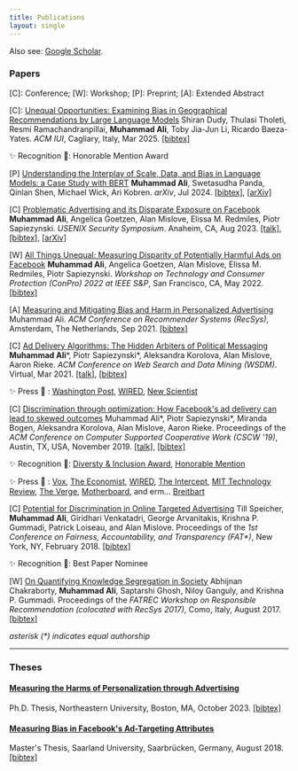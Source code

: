 ```yaml
---
title: Publications
layout: single
---
```


Also see: [Google Scholar](https://scholar.google.com/citations?user=pLeu3X0AAAAJ).

### Papers
[C]: Conference; [W]: Workshop; [P]: Preprint; [A]: Extended Abstract

[C]: [Unequal Opportunities: Examining Bias in Geographical Recommendations by Large Language Models](/papers/iui-2025.pdf) Shiran Dudy, Thulasi Tholeti, Resmi Ramachandranpillai, **Muhammad Ali**, Toby Jia-Jun Li, Ricardo Baeza-Yates. _ACM IUI_, Cagliary, Italy, Mar 2025. [[bibtex]](/bibtex/iui25.bib)

✨ Recognition 🏅: Honorable Mention Award

[P] [Understanding the Interplay of Scale, Data, and Bias in Language Models: a Case Study with BERT](/papers/ali-2024-bert.pdf) **Muhammad Ali**, Swetasudha Panda, Qinlan Shen, Michael Wick, Ari Kobren. _arXiv_, Jul 2024.
[[bibtex]](/bibtex/arxiv24-bert.bib), [[arXiv]](https://arxiv.org/abs/2407.21058)

[C] [Problematic Advertising and its Disparate Exposure on Facebook](/papers/usenixsecurity23-ali.pdf) **Muhammad Ali**, Angelica Goetzen, Alan Mislove, Elissa M. Redmiles, Piotr Sapiezynski. _USENIX Security Symposium_. Anaheim, CA, Aug 2023. [[talk]](https://www.youtube.com/watch?v=vKu3GM2ulR0&t=1s), [[bibtex]](/bibtex/usenix23.bib), [[arXiv]](https://arxiv.org/abs/2306.06052)

[W] [All Things Unequal: Measuring Disparity of Potentially Harmful Ads on Facebook](/papers/ali-conpro22.pdf) **Muhammad Ali**, Angelica Goetzen, Alan Mislove, Elissa M. Redmiles, Piotr Sapiezynski. _Workshop on Technology and Consumer Protection (ConPro) 2022
at IEEE S&P_, San Francisco, CA, May 2022. [[bibtex]](/bibtex/conpro22.bib)

[A] [Measuring and Mitigating Bias and Harm in Personalized Advertising](/papers/recsys21-26.pdf) Muhammad Ali. _ACM Conference on Recommender Systems (RecSys)_, Amsterdam, The Netherlands, Sep 2021. [[bibtex]](/bibtex/recsys21.bib)

[C] [Ad Delivery Algorithms: The Hidden Arbiters of Political Messaging](/papers/ali-2021-wsdm.pdf)  **Muhammad Ali***, Piotr Sapiezynski*, Aleksandra Korolova, Alan Mislove, Aaron Rieke. _ACM Conference on Web Search and Data Mining (WSDM)_. Virtual, Mar 2021. [[talk]](https://www.youtube.com/watch?v=uSpKyJ38u7I), [[bibtex]](/bibtex/wsdm21.bib)

✨ Press  📰 : [Washington Post](https://www.washingtonpost.com/technology/2019/12/10/facebooks-ad-delivery-system-drives-partisanship-even-if-campaigns-dont-want-it-new-research-shows/), [WIRED](https://www.wired.com/story/facebook-political-ad-system-designed-polarize/), [New Scientist](https://institutions.newscientist.com/article/2227041-facebook-charges-more-for-ads-that-aim-to-cross-the-political-divide/)

[C] [Discrimination through optimization: How Facebook's ad delivery can lead to skewed outcomes](/papers/disc-through-opt.pdf) Muhammad Ali*, Piotr Sapiezynski*, Miranda Bogen, Aleksandra Korolova, Alan Mislove, Aaron Rieke.
Proceedings of the _ACM Conference on Computer Supported Cooperative Work (CSCW '19)_, Austin, TX, USA, November 2019. [[talk]](https://www.youtube.com/watch?v=g_Wbsp0xwj8&list=PLe9OiCB0A0s1QXvZVuupv5zGSseSb358q), [[bibtex]](/bibtex/cscw19.bib)

✨ Recognition 🏅: [Diversty & Inclusion Award](https://medium.com/acm-cscw/cscw-2019-diversity-inclusion-awards-and-lunch-5261204f264f), [Honorable Mention](https://programs.sigchi.org/cscw/2019/awards/honorable-mentions)

✨ Press 📰 : [Vox](https://www.youtube.com/watch?v=2wVPyiyukQc), [The Economist](https://www.economist.com/business/2019/04/04/facebooks-ad-system-seems-to-discriminate-by-race-and-gender), [WIRED](https://www.wired.com/story/facebooks-ad-system-discrimination/), [The Intercept](https://theintercept.com/2019/04/03/facebook-ad-algorithm-race-gender/), [MIT Technology Review](https://www.technologyreview.com/s/613274/facebook-algorithm-discriminates-ai-bias/), [The Verge](https://www.theverge.com/2019/4/4/18295190/facebook-ad-delivery-housing-job-race-gender-bias-study-northeastern-upturn), [Motherboard](https://motherboard.vice.com/en_us/article/59x79k/researchers-find-facebook-ad-targeting-algorithm-is-inherently-biased), and erm... [Breitbart](https://www.breitbart.com/tech/2019/04/04/report-facebook-ad-algorithm-discriminates-even-when-told-not-to/)

[C] [Potential for Discrimination in Online Targeted Advertising](/papers/speicher18.pdf) Till Speicher, **Muhammad Ali**, Giridhari Venkatadri, George Arvanitakis, Krishna P. Gummadi, Patrick Loiseau, and Alan Mislove. Proceedings of the _1st Conference on Fairness, Accountability, and Transparency (FAT*)_,
New York, NY, February 2018. [[bibtex]](/bibtex/facct18.bib)

✨ Recognition 🏅: Best Paper Nominee

[W] [On Quantifying Knowledge Segregation in Society](/papers/information-segregation.pdf) Abhijnan Chakraborty, **Muhammad Ali**, Saptarshi Ghosh, Niloy Ganguly, and Krishna P. Gummadi. Proceedings of the _FATREC Workshop on Responsible Recommendation (colocated with RecSys 2017)_, Como, Italy, August 2017. [[bibtex]](/bibtex/facctrec17.bib)

_asterisk (*) indicates equal authorship_

---

### Theses

#### [Measuring the Harms of Personalization through Advertising](/papers/phd-thesis-mali.pdf)
Ph.D. Thesis, Northeastern University, Boston, MA, October 2023. [[bibtex]](/bibtex/phd.bib)

#### [Measuring Bias in Facebook's Ad-Targeting Attributes](/papers/ms-thesis.pdf)
Master's Thesis, Saarland University, Saarbrücken, Germany, August 2018. [[bibtex]](/bibtex/ms.bib)